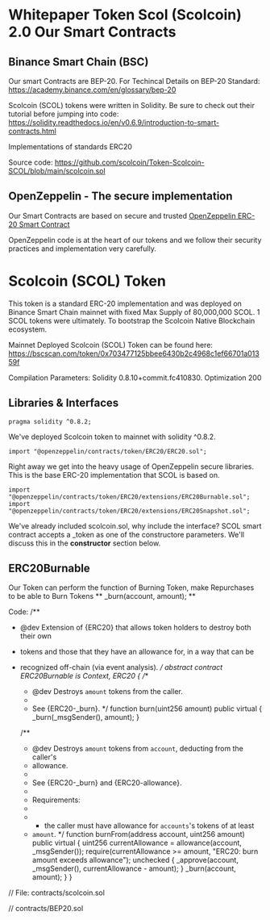 # Whitepaper Token Scol (Scolcoin) 2.0 Our Smart Contracts

## Binance Smart Chain (BSC)

Our smart Contracts are BEP-20. For Techincal Details on BEP-20 Standard: https://academy.binance.com/en/glossary/bep-20

Scolcoin (SCOL) tokens were written in Solidity. Be sure to check out their tutorial before jumping into code: https://solidity.readthedocs.io/en/v0.6.9/introduction-to-smart-contracts.html

Implementations of standards ERC20

Source code: https://github.com/scolcoin/Token-Scolcoin-SCOL/blob/main/scolcoin.sol

## OpenZeppelin - The secure implementation

Our Smart Contracts are based on secure and trusted [OpenZeppelin ERC-20 Smart Contract](https://docs.openzeppelin.com/contracts/4.x/erc20)

OpenZeppelin code is at the heart of our tokens and we follow their security practices and implementation very carefully.

# Scolcoin (SCOL) Token

This token is a standard ERC-20 implementation and was deployed on Binance Smart Chain mainnet with fixed Max Supply of 80,000,000 SCOL. 1 SCOL tokens were ultimately. To bootstrap the Scolcoin Native Blockchain ecosystem.

Mainnet Deployed Scolcoin (SCOL) Token can be found here: https://bscscan.com/token/0x703477125bbee6430b2c4968c1ef66701a01359f

Compilation Parameters: Solidity 0.8.10+commit.fc410830. Optimization 200

## Libraries & Interfaces

```Solidity
pragma solidity ^0.8.2;
```
We've deployed Scolcoin token to mainnet with solidity ^0.8.2.

```Solidity
import "@openzeppelin/contracts/token/ERC20/ERC20.sol";
```
Right away we get into the heavy usage of OpenZeppelin secure libraries. This is the base ERC-20 implementation that SCOL is based on.

```Solidity
import "@openzeppelin/contracts/token/ERC20/extensions/ERC20Burnable.sol";
import "@openzeppelin/contracts/token/ERC20/extensions/ERC20Snapshot.sol";
```
We've already included scolcoin.sol, why include the interface? SCOL smart contract accepts a _token as one of the constructore parameters. We'll discuss this in the **constructor** section below.

## ERC20Burnable
Our Token can perform the function of Burning Token, make Repurchases to be able to Burn Tokens
** _burn(account, amount); **

Code:
/**
 * @dev Extension of {ERC20} that allows token holders to destroy both their own
 * tokens and those that they have an allowance for, in a way that can be
 * recognized off-chain (via event analysis).
 */
abstract contract ERC20Burnable is Context, ERC20 {
    /**
     * @dev Destroys `amount` tokens from the caller.
     *
     * See {ERC20-_burn}.
     */
    function burn(uint256 amount) public virtual {
        _burn(_msgSender(), amount);
    }

    /**
     * @dev Destroys `amount` tokens from `account`, deducting from the caller's
     * allowance.
     *
     * See {ERC20-_burn} and {ERC20-allowance}.
     *
     * Requirements:
     *
     * - the caller must have allowance for ``accounts``'s tokens of at least
     * `amount`.
     */
    function burnFrom(address account, uint256 amount) public virtual {
        uint256 currentAllowance = allowance(account, _msgSender());
        require(currentAllowance >= amount, "ERC20: burn amount exceeds allowance");
        unchecked {
            _approve(account, _msgSender(), currentAllowance - amount);
        }
        _burn(account, amount);
    }
}

// File: contracts/scolcoin.sol

// contracts/BEP20.sol

